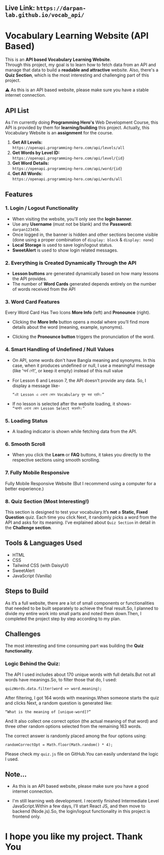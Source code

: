 ## **Live Link: `https://darpan-lab.github.io/vocab_api/`**

# Vocabulary Learning Website (API Based)

This is an **API based Vocabulary Learning Website**.  
Through this project, my goal is to learn how to fetch data from an API and manage that data to build a **readable and attractive** website.  Also, there's a **Quiz Section**, which is the most interesting and challenging part of this project.  

⚠️ As this is an API based website, please make sure you have a stable internet connection.

## API List
As I'm currently doing **Programming Hero's** Web Development Course, this API is provided by them for **learning/building** this project. Actually, this Vocabulary Website is an **assignment** for the course.

1. **Get All Levels:**  
   `https://openapi.programming-hero.com/api/levels/all`
2. **Get Words by Level ID:**  
   `https://openapi.programming-hero.com/api/level/{id}`
3. **Get Word Details:**  
   `https://openapi.programming-hero.com/api/word/{id}`
4. **Get All Words:**  
   `https://openapi.programming-hero.com/api/words/all`

## Features

### 1. Login / Logout Functionality
- When visiting the website, you'll only see the **login banner**.
- Use any **Username** (must not be blank) and the **Password:** `darpan123456`.
- Once logged in, the banner is hidden and other sections become visible (done using a proper combination of `display: block` & `display: none`)
- **Local Storage** is used to save login/logout status.
- **SweetAlert** is used to show login related messages.

### 2. Everything is Created Dynamically Through the API
- **Lesson buttons** are generated dynamically based on how many lessons the API provides.
- The number of **Word Cards** generated depends entirely on the number of words received from the API

### 3. Word Card Features

Every Word Card Has Two Icons **More Info** (left) and **Pronounce** (right).

- Clicking the **More Info** button opens a modal where you’ll find more details about the word (meaning, example, synonyms).

- Clicking the **Pronounce button** triggers the pronunciation of the word.

### 4. Smart Handling of Undefined / Null Values
- On API, some words don't have Bangla meaning and synonyms. In this case, when it produces undefined or null, I use a meaningful message (like 'অর্থ নেই', or keep it empty) instead of this null value
- For Lesson 6 and Lesson 7, the API doesn’t provide any data. So, I display a message like-
    
    `“এই Lesson এ এখনো কোন Vocabulary যুক্ত করা হয়নি।”`
- If no lesson is selected after the website loading, it shows-  
  `“আপনি এখনো কোন Lesson Select করেননি।”`

### 5. Loading Status
- A loading indicator is shown while fetching data from the API.

### 6. Smooth Scroll
- When you click the **Learn** or **FAQ** buttons, it takes you directly to the respective sections using smooth scrolling.

### 7. Fully Mobile Responsive
Fully Mobile Responsive Website
(But I recommend using a computer for a better experience.)

### 8. Quiz Section (Most Interesting!)
This section is designed to test your vocabulary.It’s **not** a **Static, Fixed Question** quiz. Each time you click Next, it randomly picks a word from the API and asks for its meaning. I’ve explained about `Quiz Section` in detail in the **Challenge section**.

## Tools & Languages Used

- HTML  
- CSS  
- Tailwind CSS (with DaisyUI)  
- SweetAlert  
- JavaScript (Vanilla)

## Steps to Build

As it’s a full website, there are a lot of small components or functionalities that needed to be built separately to achieve the final result.So, I planned to divide my entire work into small parts and noted them down.Then, I completed the project step by step according to my plan.

## Challenges

The most interesting and time consuming part was building the **Quiz functionality**.

### Logic Behind the Quiz:
The API I used includes about 170 unique words with full details.But not all words have meanings.So, to filter those that do, I used:

`quizWords.data.filter(word => word.meaning);`

After filtering, I got 164 words with meanings.When someone starts the quiz and clicks Next, a random question is generated like:

`“What is the meaning of [unique-word]?”`

And It also collect one correct option (the actual meaning of that word) and three other random options selected from the remaining 163 words.

The correct answer is randomly placed among the four options using:

`randomCorrectOpt = Math.floor(Math.random() * 4);`

Please check my `quiz.js` file on GitHub.You can easily understand the logic I used.

## Note...

- As this is an API based website, please make sure you have a good internet connection.

- I'm still learning web development. I recently finished Intermediate Level JavaScript.Within a few days, I’ll start React JS, and then move to backend (Node.js).So, the login/logout functionality in this project is frontend only.

# I hope you like my project. Thank You